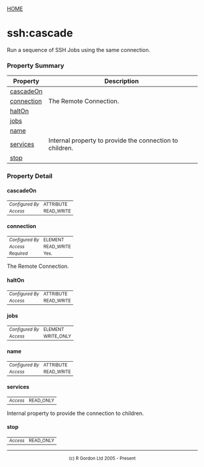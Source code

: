 [HOME](../../../README.md)
# ssh:cascade

Run a sequence of SSH Jobs using the same connection.

### Property Summary

| Property | Description |
| -------- | ----------- |
| [cascadeOn](#propertycascadeOn) |  | 
| [connection](#propertyconnection) | The Remote Connection. | 
| [haltOn](#propertyhaltOn) |  | 
| [jobs](#propertyjobs) |  | 
| [name](#propertyname) |  | 
| [services](#propertyservices) | Internal property to provide the connection to children. | 
| [stop](#propertystop) |  | 


### Property Detail
#### cascadeOn <a name="propertycascadeOn"></a>

<table style='font-size:smaller'>
      <tr><td><i>Configured By</i></td><td>ATTRIBUTE</td></tr>
      <tr><td><i>Access</i></td><td>READ_WRITE</td></tr>
</table>



#### connection <a name="propertyconnection"></a>

<table style='font-size:smaller'>
      <tr><td><i>Configured By</i></td><td>ELEMENT</td></tr>
      <tr><td><i>Access</i></td><td>READ_WRITE</td></tr>
      <tr><td><i>Required</i></td><td>Yes.</td></tr>
</table>

The Remote Connection.

#### haltOn <a name="propertyhaltOn"></a>

<table style='font-size:smaller'>
      <tr><td><i>Configured By</i></td><td>ATTRIBUTE</td></tr>
      <tr><td><i>Access</i></td><td>READ_WRITE</td></tr>
</table>



#### jobs <a name="propertyjobs"></a>

<table style='font-size:smaller'>
      <tr><td><i>Configured By</i></td><td>ELEMENT</td></tr>
      <tr><td><i>Access</i></td><td>WRITE_ONLY</td></tr>
</table>



#### name <a name="propertyname"></a>

<table style='font-size:smaller'>
      <tr><td><i>Configured By</i></td><td>ATTRIBUTE</td></tr>
      <tr><td><i>Access</i></td><td>READ_WRITE</td></tr>
</table>



#### services <a name="propertyservices"></a>

<table style='font-size:smaller'>
      <tr><td><i>Access</i></td><td>READ_ONLY</td></tr>
</table>

Internal property to provide the connection to children.

#### stop <a name="propertystop"></a>

<table style='font-size:smaller'>
      <tr><td><i>Access</i></td><td>READ_ONLY</td></tr>
</table>




-----------------------

<div style='font-size: smaller; text-align: center;'>(c) R Gordon Ltd 2005 - Present</div>
